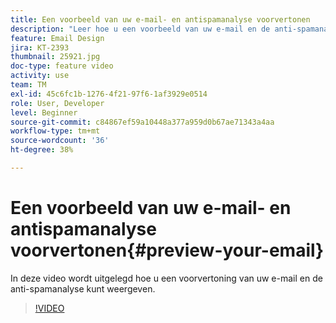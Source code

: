 ```yaml
---
title: Een voorbeeld van uw e-mail- en antispamanalyse voorvertonen
description: "Leer hoe u een voorbeeld van uw e-mail en de anti-spamanalyse kunt bekijken."
feature: Email Design
jira: KT-2393
thumbnail: 25921.jpg
doc-type: feature video
activity: use
team: TM
exl-id: 45c6fc1b-1276-4f21-97f6-1af3929e0514
role: User, Developer
level: Beginner
source-git-commit: c84867ef59a10448a377a959d0b67ae71343a4aa
workflow-type: tm+mt
source-wordcount: '36'
ht-degree: 38%

---
```


# Een voorbeeld van uw e-mail- en antispamanalyse voorvertonen{#preview-your-email}

In deze video wordt uitgelegd hoe u een voorvertoning van uw e-mail en de anti-spamanalyse kunt weergeven.

>[!VIDEO](https://video.tv.adobe.com/v/25921?quality=12&learn=on)
